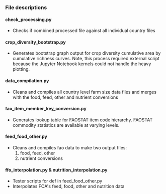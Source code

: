 

### File descriptions<br>

#### check_processing.py
- Checks if combined processed file against all individual country files

#### crop_diversity_bootstrap.py
- Generates bootstrap graph output for crop diversity cumulative area by cumulative richness curves. Note, this process required external script because the Jupyter Notebook kernels could not handle the heavy plotting.

#### data_compilation.py
- Cleans and compiles all country level farm size data files and merges with the food, feed, other and nutrient conversions

#### fao_item_member_key_conversion.py
- Generates lookup table for FAOSTAT item code hierarchy. FAOSTAT commodity statistics are available at varying levels.

#### feed_food_other.py
- Cleans and compiles fao data to make two output files:
    1. food, feed, other
    2. nutrient conversions

#### ffo_interpolation.py & nutrition_interpolation.py
- Tester scripts for def in feed_food_other.py
- Interpolates FOA's feed, food, other and nutrition data